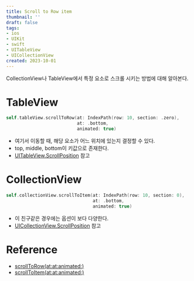 ```yaml
---
title: Scroll to Row item
thumbnail: ''
draft: false
tags:
- ios
- UIKit
- swift
- UITableView
- UICollectionView
created: 2023-10-01
---
```


CollectionView나 TableView에서 특정 요소로 스크롤 시키는 방법에 대해 알아본다.

# TableView

````swift
self.tableView.scrollToRow(at: IndexPath(row: 10, section: .zero),
                           at: .bottom,
                           animated: true)
````

* 여기서 이동할 때, 해당 요소가 어느 위치에 있는지 결정할 수 있다. 
* top, middle, bottom이 키값으로 존재한다.
* [UITableView.ScrollPosition](https://developer.apple.com/documentation/uikit/uitableview/scrollposition) 참고

# CollectionView

````swift
self.collectionView.scrollToItem(at: IndexPath(row: 10, section: 0),
                                 at: .bottom,
                                 animated: true)
````

* 이 친구같은 경우에는 옵션이 보다 다양한다.
* [UICollectionView.ScrollPosition](https://developer.apple.com/documentation/uikit/uicollectionview/scrollposition) 참고

# Reference

* [scrollToRow(at:at:animated:)](https://developer.apple.com/documentation/uikit/uitableview/1614997-scrolltorow)
* [scrollToItem(at:at:animated:)](https://developer.apple.com/documentation/uikit/uicollectionview/1618046-scrolltoitem)
